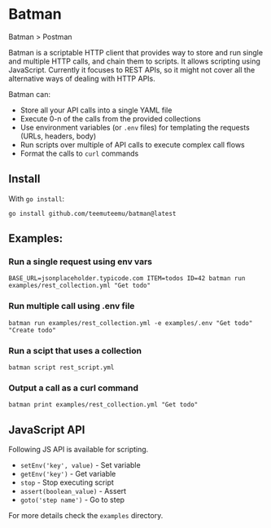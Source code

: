 # Batman

Batman > Postman

Batman is a scriptable HTTP client that provides way to store and run single and multiple HTTP calls, and chain them to scripts. It allows scripting using JavaScript. Currently it focuses to REST APIs, so it might not cover all the alternative ways of dealing with HTTP APIs.

Batman can:
 * Store all your API calls into a single YAML file
 * Execute 0-n of the calls from the provided collections
 * Use environment variables (or `.env` files) for templating the requests (URLs, headers, body)
 * Run scripts over multiple of API calls to execute complex call flows
 * Format the calls to `curl` commands

## Install

With `go install`:

`go install github.com/teemuteemu/batman@latest`

## Examples:

### Run a single request using env vars
`BASE_URL=jsonplaceholder.typicode.com ITEM=todos ID=42 batman run examples/rest_collection.yml "Get todo"`

### Run multiple call using .env file
`batman run examples/rest_collection.yml -e examples/.env "Get todo" "Create todo"`

### Run a scipt that uses a collection
`batman script rest_script.yml`

### Output a call as a curl command
`batman print examples/rest_collection.yml "Get todo"`

## JavaScript API

Following JS API is available for scripting.

* `setEnv('key', value)` - Set variable
* `getEnv('key')` - Get variable
* `stop` - Stop executing script
* `assert(boolean_value)` - Assert
* `goto('step name')` - Go to step

For more details check the `examples` directory.
